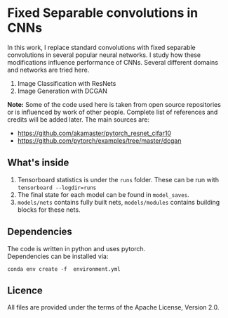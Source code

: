 # Fixed Separable convolutions in CNNs
In this work, I replace standard convolutions with fixed separable convolutions in several popular neural networks. I study how these modifications influence performance of CNNs. Several different domains and networks are tried here.
1) Image Classification with ResNets  
2) Image Generation with DCGAN  

**Note:** Some of the code used here is taken from open source repositories or is influenced by work of other people. 
Complete list of references and credits will be added later.
The main sources are:
- https://github.com/akamaster/pytorch_resnet_cifar10
- https://github.com/pytorch/examples/tree/master/dcgan


## What's inside

1. Tensorboard statistics is under the `runs` folder. These can be run with `tensorboard --logdir=runs`
2. The final state for each model can be found in `model_saves`.
3. `models/nets` contains fully built nets, `models/modules` contains building blocks for these nets.

## Dependencies
The code is written in python and uses pytorch.  
Dependencies can be installed via:
```
conda env create -f  environment.yml
```

## Licence

All files are provided under the terms of the Apache License, Version 2.0.
